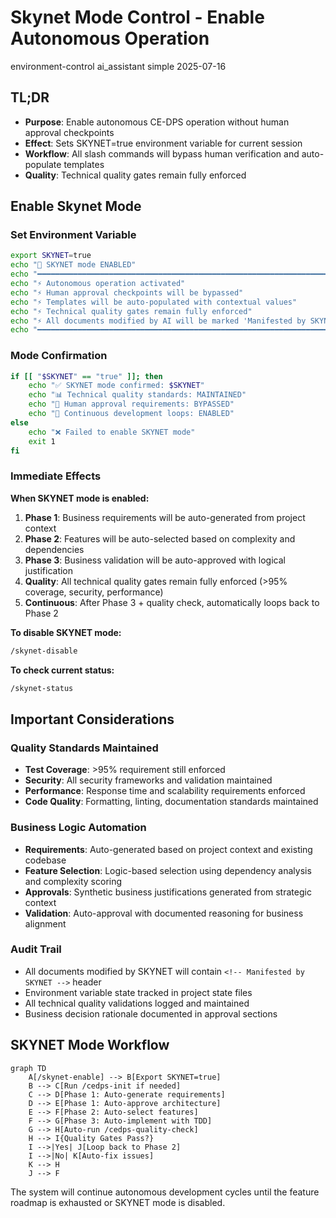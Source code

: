 # <context>Skynet Mode Control - Enable Autonomous Operation</context>

<meta>
  <title>Skynet Mode Enable</title>
  <type>environment-control</type>
  <audience>ai_assistant</audience>
  <complexity>simple</complexity>
  <updated>2025-07-16</updated>
</meta>

## <summary priority="critical">TL;DR</summary>
- **Purpose**: Enable autonomous CE-DPS operation without human approval checkpoints
- **Effect**: Sets SKYNET=true environment variable for current session
- **Workflow**: All slash commands will bypass human verification and auto-populate templates
- **Quality**: Technical quality gates remain fully enforced

## <implementation>Enable Skynet Mode</implementation>

### <action priority="critical">Set Environment Variable</action>
```bash
export SKYNET=true
echo "🤖 SKYNET mode ENABLED"
echo "━━━━━━━━━━━━━━━━━━━━━━━━━━━━━━━━━━━━━━━━━━━━━━━━━━━━━━━━━━━━━━━━━━━━━━━━━━━━━━━━━━━━━━━━"
echo "⚡ Autonomous operation activated"
echo "⚡ Human approval checkpoints will be bypassed"
echo "⚡ Templates will be auto-populated with contextual values"
echo "⚡ Technical quality gates remain fully enforced"
echo "⚡ All documents modified by AI will be marked 'Manifested by SKYNET'"
echo "━━━━━━━━━━━━━━━━━━━━━━━━━━━━━━━━━━━━━━━━━━━━━━━━━━━━━━━━━━━━━━━━━━━━━━━━━━━━━━━━━━━━━━━━"
```

### <validation>Mode Confirmation</validation>
```bash
if [[ "$SKYNET" == "true" ]]; then
    echo "✅ SKYNET mode confirmed: $SKYNET"
    echo "📊 Technical quality standards: MAINTAINED"
    echo "🚀 Human approval requirements: BYPASSED"
    echo "🔄 Continuous development loops: ENABLED"
else
    echo "❌ Failed to enable SKYNET mode"
    exit 1
fi
```

### <next-steps priority="high">Immediate Effects</next-steps>
**When SKYNET mode is enabled:**
1. **Phase 1**: Business requirements will be auto-generated from project context
2. **Phase 2**: Features will be auto-selected based on complexity and dependencies
3. **Phase 3**: Business validation will be auto-approved with logical justification
4. **Quality**: All technical quality gates remain fully enforced (>95% coverage, security, performance)
5. **Continuous**: After Phase 3 + quality check, automatically loops back to Phase 2

**To disable SKYNET mode:**
```bash
/skynet-disable
```

**To check current status:**
```bash
/skynet-status
```

## <warnings>Important Considerations</warnings>

### <technical-standards>Quality Standards Maintained</technical-standards>
- **Test Coverage**: >95% requirement still enforced
- **Security**: All security frameworks and validation maintained
- **Performance**: Response time and scalability requirements enforced
- **Code Quality**: Formatting, linting, documentation standards maintained

### <business-automation>Business Logic Automation</business-automation>
- **Requirements**: Auto-generated based on project context and existing codebase
- **Feature Selection**: Logic-based selection using dependency analysis and complexity scoring
- **Approvals**: Synthetic business justifications generated from strategic context
- **Validation**: Auto-approval with documented reasoning for business alignment

### <transparency>Audit Trail</transparency>
- All documents modified by SKYNET will contain `<!-- Manifested by SKYNET -->` header
- Environment variable state tracked in project state files
- All technical quality validations logged and maintained
- Business decision rationale documented in approval sections

## <workflow>SKYNET Mode Workflow</workflow>

```mermaid
graph TD
    A[/skynet-enable] --> B[Export SKYNET=true]
    B --> C[Run /cedps-init if needed]
    C --> D[Phase 1: Auto-generate requirements]
    D --> E[Phase 1: Auto-approve architecture]
    E --> F[Phase 2: Auto-select features]
    F --> G[Phase 3: Auto-implement with TDD]
    G --> H[Auto-run /cedps-quality-check]
    H --> I{Quality Gates Pass?}
    I -->|Yes| J[Loop back to Phase 2]
    I -->|No| K[Auto-fix issues]
    K --> H
    J --> F
```

The system will continue autonomous development cycles until the feature roadmap is exhausted or SKYNET mode is disabled.